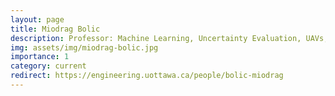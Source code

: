 ```yaml
---
layout: page
title: Miodrag Bolic
description: Professor: Machine Learning, Uncertainty Evaluation, UAVs, Biomedical Signal/Image Processing
img: assets/img/miodrag-bolic.jpg
importance: 1
category: current
redirect: https://engineering.uottawa.ca/people/bolic-miodrag
---
```


